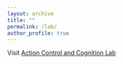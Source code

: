 ```yaml
---
layout: archive
title: ""
permalink: /lab/
author_profile: true
---
```

 
Visit [Action Control and Cognition Lab](https://actioncontrolcognitionlaboratory.wordpress.com/) 

